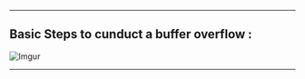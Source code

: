 - - -
## Basic Steps to cunduct a buffer overflow : 

![Imgur](https://i.imgur.com/pZjBcGd.png)

- - -

